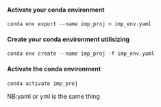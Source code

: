 #### Activate your conda environment
```
conda env export --name imp_proj > imp_env.yaml
```

#### Create your conda environment utilisizing 
```
conda env create --name imp_proj -f imp_env.yaml
```

#### Activate the conda environment
```
conda activate imp_proj
```

NB:yaml or yml is the same thing 
